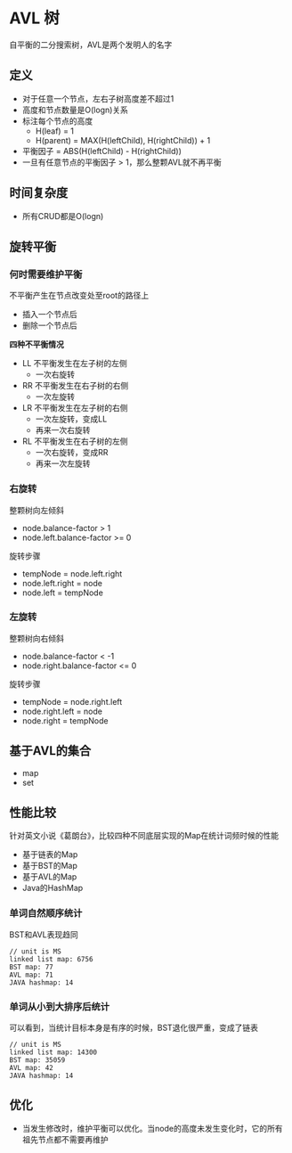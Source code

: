 # AVL 树
自平衡的二分搜索树，AVL是两个发明人的名字
## 定义
- 对于任意一个节点，左右子树高度差不超过1
- 高度和节点数量是O(logn)关系
- 标注每个节点的高度
  - H(leaf) = 1
  - H(parent) = MAX(H(leftChild), H(rightChild)) + 1
- 平衡因子 = ABS(H(leftChild) - H(rightChild))
- 一旦有任意节点的平衡因子 > 1，那么整颗AVL就不再平衡

## 时间复杂度
- 所有CRUD都是O(logn)

## 旋转平衡
### 何时需要维护平衡
不平衡产生在节点改变处至root的路径上
- 插入一个节点后
- 删除一个节点后

**四种不平衡情况**
- LL 不平衡发生在左子树的左侧
  - 一次右旋转
- RR 不平衡发生在右子树的右侧
  - 一次左旋转
- LR 不平衡发生在左子树的右侧
  - 一次左旋转，变成LL
  - 再来一次右旋转
- RL 不平衡发生在右子树的左侧
  - 一次右旋转，变成RR
  - 再来一次左旋转

### 右旋转
整颗树向左倾斜
- node.balance-factor > 1
- node.left.balance-factor >= 0

旋转步骤
- tempNode = node.left.right
- node.left.right = node
- node.left = tempNode

### 左旋转
整颗树向右倾斜
- node.balance-factor < -1
- node.right.balance-factor <= 0

旋转步骤
- tempNode = node.right.left
- node.right.left = node
- node.right = tempNode

## 基于AVL的集合
- map
- set

## 性能比较
针对英文小说《葛朗台》，比较四种不同底层实现的Map在统计词频时候的性能
- 基于链表的Map
- 基于BST的Map
- 基于AVL的Map
- Java的HashMap

### 单词自然顺序统计
BST和AVL表现趋同
```
// unit is MS
linked list map: 6756
BST map: 77
AVL map: 71
JAVA hashmap: 14
```

### 单词从小到大排序后统计
可以看到，当统计目标本身是有序的时候，BST退化很严重，变成了链表
```
// unit is MS
linked list map: 14300
BST map: 35059
AVL map: 42
JAVA hashmap: 14
```

## 优化
- 当发生修改时，维护平衡可以优化。当node的高度未发生变化时，它的所有祖先节点都不需要再维护
